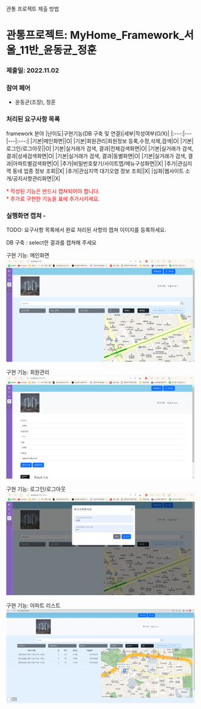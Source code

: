관통 프로젝트 제출 방법

# 관통프로젝트: MyHome_Framework_서울_11반_윤동균_정훈
### 제출일: 2022.11.02

### 참여 페어
- 윤동균(조장), 정훈

### 처리된 요구사항 목록
 
framework 분야
|난이도|구현기능(DB 구축 및 연결)|세부|작성여부(O/X)|
|:---:|---|---|:---:|
|기본|메인화면||O|
|기본|회원관리|회원정보 등록,수정,삭제,검색|O|
|기본|로그인/로그아웃||O|
|기본|실거래가 검색, 결과|전체검색화면|O|
|기본|실거래가 검색, 결과|상세검색화면|O|
|기본|실거래가 검색, 결과|동별화면|O|
|기본|실거래가 검색, 결과|아파트별검색화면|O|
|추가|비밀번호찾기/사이트맵/메뉴구성화면||X|
|추가|관심지역 동네 업종 정보 조회||X|
|추가|관심지역 대기오염 정보 조회||X|
|심화|웹사이트 소개/공지사항관리화면||X|

 
 
<span style="color:red">
* 작성된 기능은 반드시 캡쳐되어야 합니다.<br>
* 추가로 구현한 기능을 표에 추가시키세요.
</span>

### 실행화면 캡쳐 - 
TODO: 요구사항 목록에서 완료 처리된 사항의 캡쳐 이미지를 등록하세요.

DB 구축 : select한 결과를 캡쳐해 주세요

구현 기능: 메인화면
![메인화면캡쳐](./Capture/메인화면.png)

구현 기능: 회원관리
![회원관리캡쳐](./Capture/회원관리.png)

구현 기능: 로그인/로그아웃
![로그인캡쳐](./Capture/로그인.png)

구현 기능: 아파트 리스트
![아파트리스트캡쳐](./Capture/리스트화면.png)

